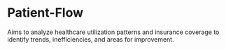 # Patient-Flow
Aims to analyze healthcare utilization patterns and insurance coverage to identify trends, inefficiencies, and areas for improvement. 
